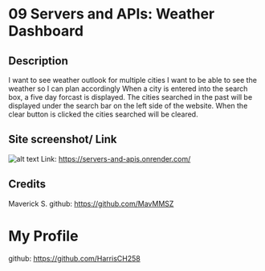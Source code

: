 # 09 Servers and APIs: Weather Dashboard

## Description
I want to see weather outlook for multiple cities
I want to be able to see the weather so I can plan accordingly
When a city is entered into the search box, a five day forcast is displayed.
The cities searched in the past will be displayed under the search bar on the left side of the website.
When the clear button is clicked the cities searched will be cleared.

## Site screenshot/ Link
![alt text](image.png)
Link: https://servers-and-apis.onrender.com/

## Credits

Maverick S.
github: https://github.com/MavMMSZ 

# My Profile
github: https://github.com/HarrisCH258